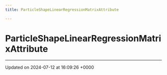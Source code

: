 ```yaml
---
title: ParticleShapeLinearRegressionMatrixAttribute

---
```


# ParticleShapeLinearRegressionMatrixAttribute





-------------------------------

Updated on 2024-07-12 at 16:09:26 +0000